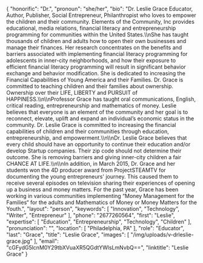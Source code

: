 {
  "honorific": "Dr.",
  "pronoun": "she/her",
  "bio": "Dr. Leslie Grace Educator, Author, Publisher, Social Entrepreneur, Philanthropist who loves to empower the children and their community. Elements of the Community, Inc provides educational, media relations, financial literacy and entrepreneurship programming for communities within the United States.\\\nShe has taught thousands of children and adults how to open their own businesses and manage their finances. Her research concentrates on the benefits and barriers associated with implementing financial literacy programming for adolescents in inner-city neighborhoods, and how their exposure to efficient financial literacy programming will result in significant behavior exchange and behavior modification. She is dedicated to increasing the Financial Capabilities of Young America and their Families. Dr. Grace is committed to teaching children and their families about ownership. Ownership over their LIFE, LIBERTY and PURSUIT of HAPPINESS.\\\n\\\nProfessor Grace has taught oral communications, English, critical reading, entrepreneurship and mathematics of money. Leslie believes that everyone is an element of the community and her goal is to reconnect, elevate, uplift and expand an individual’s economic status in the community. Dr. Leslie Grace is committed to increasing the financial capabilities of children and their communities through education, entrepreneurship, and empowerment.\\\n\\\nDr. Leslie Grace believes that every child should have an opportunity to continue their education and/or develop Startup companies. Their zip code should not determine their outcome. She is removing barriers and giving inner-city children a fair CHANCE AT LIFE.\\\n\\\nIn addition, in March 2015, Dr. Grace and her students won the 4D producer award from ProjectSTEAMTV for documenting the young entrepreneurs' journey. This caused them to receive several episodes on television sharing their experiences of opening up a business and money matters. For the past year, Grace has been working in various communities implementing “Money Management for the Families“ for the adults and Mathematics of Money or Money Matters for the Youth.",
  "layout": "person",
  "keywords": [
    "Innovation",
    "Technology",
    "Writer",
    "Entrepreneur"
  ],
  "phone": "2677260564",
  "first": "Leslie",
  "expertise": [
    "Education",
    "Entrepreneurship",
    "Technology",
    "Children"
  ],
  "pronunciation": "",
  "location": [
    "Philadelphia, PA"
  ],
  "role": "Educator",
  "last": "Grace",
  "title": "Leslie Grace",
  "images": [
    "/img/uploads/v-drleslie-grace.jpg"
  ],
  "email": "cGFydG5lcnM0Y29tbXVuaXR5QGdtYWlsLmNvbQ==",
  "linktitle": "Leslie Grace"
}